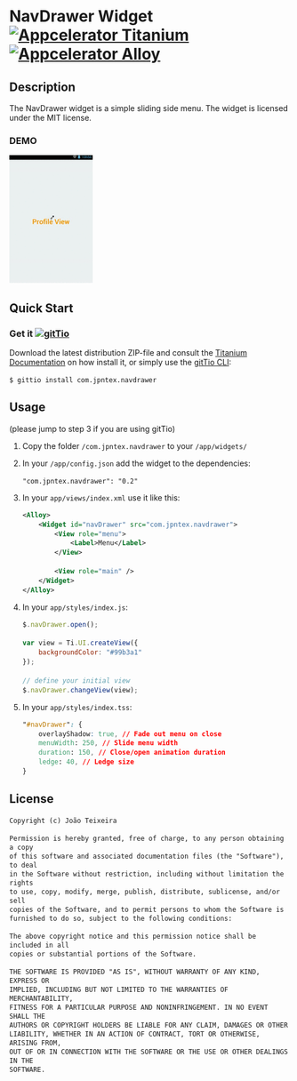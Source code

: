 # NavDrawer Widget [![Appcelerator Titanium](http://www-static.appcelerator.com/badges/titanium-git-badge-sq.png)](http://appcelerator.com/titanium/) [![Appcelerator Alloy](http://www-static.appcelerator.com/badges/alloy-git-badge-sq.png)](http://appcelerator.com/alloy/)

## Description

The NavDrawer widget is a simple sliding side menu.
The widget is licensed under the MIT license.

### DEMO
![NavDrawer Demo](/example/example.gif?raw=true)

## Quick Start

### Get it [![gitTio](http://gitt.io/badge.png)](http://gitt.io/component/com.jpntex.navdrawer)
Download the latest distribution ZIP-file and consult the [Titanium Documentation](http://docs.appcelerator.com/titanium/latest/#!/guide/Using_a_Module) on how install it, or simply use the [gitTio CLI](http://gitt.io/cli):

`$ gittio install com.jpntex.navdrawer`

## Usage
(please jump to step 3 if you are using gitTio)

1. Copy the folder `/com.jpntex.navdrawer` to your `/app/widgets/`

2. In your `/app/config.json` add the widget to the dependencies:

    `"com.jpntex.navdrawer": "0.2"`

3. In your `app/views/index.xml` use it like this:

    ```xml
    <Alloy>
        <Widget id="navDrawer" src="com.jpntex.navdrawer">
            <View role="menu">
                <Label>Menu</Label>
            </View>

            <View role="main" />
        </Widget>
    </Alloy>
    ```

4. In your `app/styles/index.js`:
    ```javascript
    $.navDrawer.open();
    
    var view = Ti.UI.createView({
    	backgroundColor: "#99b3a1"
    });

    // define your initial view
    $.navDrawer.changeView(view);
    ```    

5. In your `app/styles/index.tss`:
    ```css
    "#navDrawer": {
    	overlayShadow: true, // Fade out menu on close
    	menuWidth: 250, // Slide menu width
    	duration: 150, // Close/open animation duration
    	ledge: 40, // Ledge size
    }
    ```

## License
```
Copyright (c) João Teixeira

Permission is hereby granted, free of charge, to any person obtaining a copy
of this software and associated documentation files (the "Software"), to deal
in the Software without restriction, including without limitation the rights
to use, copy, modify, merge, publish, distribute, sublicense, and/or sell
copies of the Software, and to permit persons to whom the Software is
furnished to do so, subject to the following conditions:

The above copyright notice and this permission notice shall be included in all
copies or substantial portions of the Software.

THE SOFTWARE IS PROVIDED "AS IS", WITHOUT WARRANTY OF ANY KIND, EXPRESS OR
IMPLIED, INCLUDING BUT NOT LIMITED TO THE WARRANTIES OF MERCHANTABILITY,
FITNESS FOR A PARTICULAR PURPOSE AND NONINFRINGEMENT. IN NO EVENT SHALL THE
AUTHORS OR COPYRIGHT HOLDERS BE LIABLE FOR ANY CLAIM, DAMAGES OR OTHER
LIABILITY, WHETHER IN AN ACTION OF CONTRACT, TORT OR OTHERWISE, ARISING FROM,
OUT OF OR IN CONNECTION WITH THE SOFTWARE OR THE USE OR OTHER DEALINGS IN THE
SOFTWARE.
```
